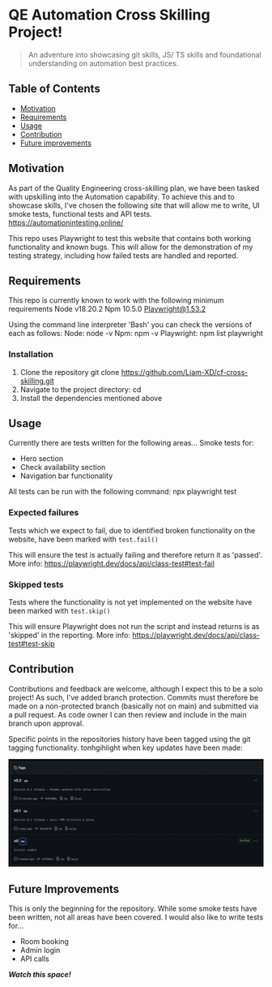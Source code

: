 # QE Automation Cross Skilling Project!

> An adventure into showcasing git skills, JS/ TS skills and foundational understanding on automation best practices.

## Table of Contents

- [Motivation](#Motivation)
- [Requirements](#Requirements)
- [Usage](#Usage)
- [Contribution](#Contribution)
- [Future improvements](#Future-Improvements)

## Motivation

As part of the Quality Engineering cross-skilling plan, we have been tasked with upskilling into the Automation capability.
To achieve this and to showcase skills, I've chosen the following site that will allow me to write, UI smoke tests, functional tests and API tests.
https://automationintesting.online/

This repo uses Playwright to test this website that contains both working functionality and known bugs. This will allow for the demonstration of my testing strategy, including how failed tests are handled and reported.

## Requirements

This repo is currently known to work with the following minimum requirements
Node v18.20.2
Npm 10.5.0
Playwright@1.53.2

Using the command line interpreter 'Bash' you can check the versions of each as follows:
Node: node -v
Npm: npm -v
Playwright: npm list playwright

### Installation

1. Clone the repository
   git clone https://github.com/Liam-XD/cf-cross-skilling.git
2. Navigate to the project directory:
   cd <your-project-directory>
3. Install the dependencies mentioned above

## Usage

Currently there are tests written for the following areas...
Smoke tests for:

- Hero section
- Check availability section
- Navigation bar functionality

All tests can be run with the following command:
npx playwright test

### Expected failures

Tests which we expect to fail, due to identified broken functionality on the website, have been marked with `test.fail()`

This will ensure the test is actually failing and therefore return it as 'passed'.
More info: https://playwright.dev/docs/api/class-test#test-fail

### Skipped tests

Tests where the functionality is not yet implemented on the website have been marked with `test.skip()`

This will ensure Playwright does not run the script and instead returns is as 'skipped' in the reporting.
More info: https://playwright.dev/docs/api/class-test#test-skip

## Contribution

Contributions and feedback are welcome, although I expect this to be a solo project!
As such, I've added branch protection.
Commits must therefore be made on a non-protected branch (basically not on main) and submitted via a pull request.
As code owner I can then review and include in the main branch upon approval.

Specific points in the repositories history have been tagged using the git tagging functionality. tonhgihlight when key updates have been made:

![Image of repositories taggin history](image.png)

## Future Improvements

This is only the beginning for the repository.
While some smoke tests have been written, not all areas have been covered.
I would also like to write tests for...

- Room booking
- Admin login
- API calls

_**Watch this space!**_
